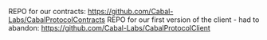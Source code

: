 REPO for our contracts: https://github.com/Cabal-Labs/CabalProtocolContracts 
REPO for our first version of the client - had to abandon: https://github.com/Cabal-Labs/CabalProtocolClient
